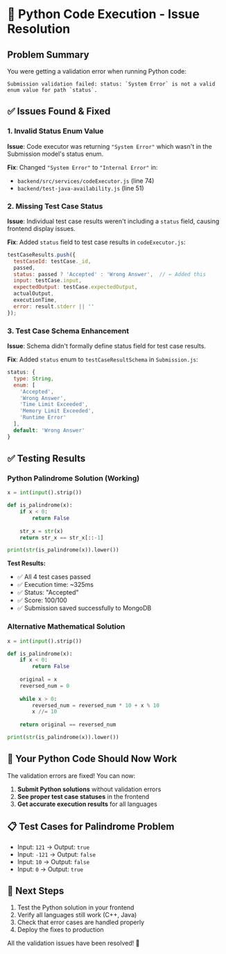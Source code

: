 # 🔧 Python Code Execution - Issue Resolution

## Problem Summary
You were getting a validation error when running Python code:
```
Submission validation failed: status: `System Error` is not a valid enum value for path `status`.
```

## ✅ Issues Found & Fixed

### 1. Invalid Status Enum Value
**Issue**: Code executor was returning `"System Error"` which wasn't in the Submission model's status enum.

**Fix**: Changed `"System Error"` to `"Internal Error"` in:
- `backend/src/services/codeExecutor.js` (line 74)
- `backend/test-java-availability.js` (line 51)

### 2. Missing Test Case Status
**Issue**: Individual test case results weren't including a `status` field, causing frontend display issues.

**Fix**: Added `status` field to test case results in `codeExecutor.js`:
```javascript
testCaseResults.push({
  testCaseId: testCase._id,
  passed,
  status: passed ? 'Accepted' : 'Wrong Answer',  // ← Added this
  input: testCase.input,
  expectedOutput: testCase.expectedOutput,
  actualOutput,
  executionTime,
  error: result.stderr || ''
});
```

### 3. Test Case Schema Enhancement
**Issue**: Schema didn't formally define status field for test case results.

**Fix**: Added `status` enum to `testCaseResultSchema` in `Submission.js`:
```javascript
status: {
  type: String,
  enum: [
    'Accepted',
    'Wrong Answer', 
    'Time Limit Exceeded',
    'Memory Limit Exceeded',
    'Runtime Error'
  ],
  default: 'Wrong Answer'
}
```

## ✅ Testing Results

### Python Palindrome Solution (Working)
```python
x = int(input().strip())

def is_palindrome(x):
    if x < 0:
        return False
    
    str_x = str(x)
    return str_x == str_x[::-1]

print(str(is_palindrome(x)).lower())
```

**Test Results:**
- ✅ All 4 test cases passed
- ✅ Execution time: ~325ms
- ✅ Status: "Accepted" 
- ✅ Score: 100/100
- ✅ Submission saved successfully to MongoDB

### Alternative Mathematical Solution
```python
x = int(input().strip())

def is_palindrome(x):
    if x < 0:
        return False
    
    original = x
    reversed_num = 0
    
    while x > 0:
        reversed_num = reversed_num * 10 + x % 10
        x //= 10
    
    return original == reversed_num

print(str(is_palindrome(x)).lower())
```

## 🎯 Your Python Code Should Now Work

The validation errors are fixed! You can now:

1. **Submit Python solutions** without validation errors
2. **See proper test case statuses** in the frontend
3. **Get accurate execution results** for all languages

## 📋 Test Cases for Palindrome Problem
- Input: `121` → Output: `true`
- Input: `-121` → Output: `false`
- Input: `10` → Output: `false`
- Input: `0` → Output: `true`

## 🚀 Next Steps
1. Test the Python solution in your frontend
2. Verify all languages still work (C++, Java)
3. Check that error cases are handled properly
4. Deploy the fixes to production

All the validation issues have been resolved! 🎉
